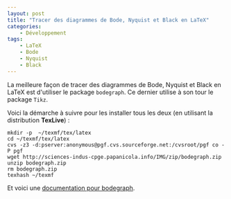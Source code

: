 ```yaml
---
layout: post
title: "Tracer des diagrammes de Bode, Nyquist et Black en LaTeX"
categories:
    - Développement
tags:
    - LaTeX
    - Bode
    - Nyquist
    - Black
---
```

La meilleure façon de tracer des diagrammes de Bode, Nyquist et Black en LaTeX est d'utiliser le package `bodegraph`. Ce dernier utilise à son tour le package `Tikz`.

Voici la démarche à suivre pour les installer tous les deux (en utilisant la distribution **TexLive**) :

    mkdir -p  ~/texmf/tex/latex
    cd ~/texmf/tex/latex
    cvs -z3 -d:pserver:anonymous@pgf.cvs.sourceforge.net:/cvsroot/pgf co -P pgf
    wget http://sciences-indus-cpge.papanicola.info/IMG/zip/bodegraph.zip
    unzip bodegraph.zip
    rm bodegraph.zip
    texhash ~/texmf

Et voici une [documentation pour bodegraph][doc_bodegraph].

[doc_bodegraph]: http://ctan.mines-albi.fr/graphics/pgf/contrib/bodegraph/bodegraph.pdf "Documentation de bodegraph"
